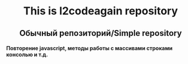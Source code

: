 <div align="center">

# This is l2codeagain repository

## Обычный репозиторий/Simple repository

</div>

#### Повторение javascript, методы работы с массивами строками консолью и т.д.